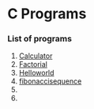 # C Programs  

### List of programs  
1. [Calculator](./calculator)  
2. [Factorial](./factorial)   
3.   [Helloworld](./helloworld)
4.   [fibonaccisequence](./fibonaccisequenc)
5.   
6.   
